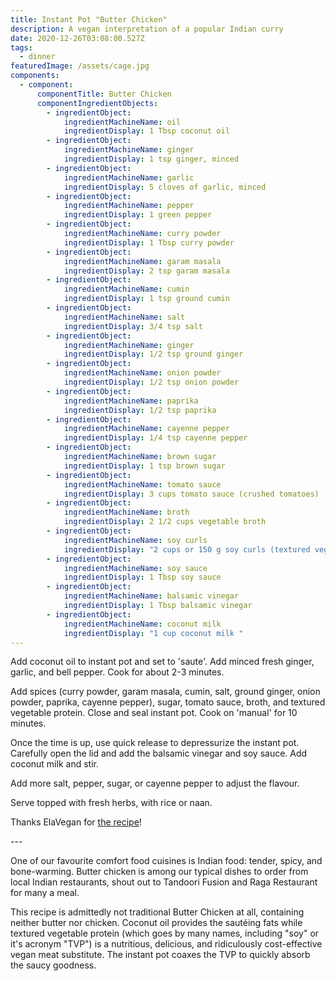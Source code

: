 ```yaml
---
title: Instant Pot "Butter Chicken"
description: A vegan interpretation of a popular Indian curry
date: 2020-12-26T03:08:00.527Z
tags:
  - dinner
featuredImage: /assets/cage.jpg
components:
  - component:
      componentTitle: Butter Chicken
      componentIngredientObjects:
        - ingredientObject:
            ingredientMachineName: oil
            ingredientDisplay: 1 Tbsp coconut oil
        - ingredientObject:
            ingredientMachineName: ginger
            ingredientDisplay: 1 tsp ginger, minced
        - ingredientObject:
            ingredientMachineName: garlic
            ingredientDisplay: 5 cloves of garlic, minced
        - ingredientObject:
            ingredientMachineName: pepper
            ingredientDisplay: 1 green pepper
        - ingredientObject:
            ingredientMachineName: curry powder
            ingredientDisplay: 1 Tbsp curry powder
        - ingredientObject:
            ingredientMachineName: garam masala
            ingredientDisplay: 2 tsp garam masala
        - ingredientObject:
            ingredientMachineName: cumin
            ingredientDisplay: 1 tsp ground cumin
        - ingredientObject:
            ingredientMachineName: salt
            ingredientDisplay: 3/4 tsp salt
        - ingredientObject:
            ingredientMachineName: ginger
            ingredientDisplay: 1/2 tsp ground ginger
        - ingredientObject:
            ingredientMachineName: onion powder
            ingredientDisplay: 1/2 tsp onion powder
        - ingredientObject:
            ingredientMachineName: paprika
            ingredientDisplay: 1/2 tsp paprika
        - ingredientObject:
            ingredientMachineName: cayenne pepper
            ingredientDisplay: 1/4 tsp cayenne pepper
        - ingredientObject:
            ingredientMachineName: brown sugar
            ingredientDisplay: 1 tsp brown sugar
        - ingredientObject:
            ingredientMachineName: tomato sauce
            ingredientDisplay: 3 cups tomato sauce (crushed tomatoes)
        - ingredientObject:
            ingredientMachineName: broth
            ingredientDisplay: 2 1/2 cups vegetable broth
        - ingredientObject:
            ingredientMachineName: soy curls
            ingredientDisplay: "2 cups or 150 g soy curls (textured vegetable protein) "
        - ingredientObject:
            ingredientMachineName: soy sauce
            ingredientDisplay: 1 Tbsp soy sauce
        - ingredientObject:
            ingredientMachineName: balsamic vinegar
            ingredientDisplay: 1 Tbsp balsamic vinegar
        - ingredientObject:
            ingredientMachineName: coconut milk
            ingredientDisplay: "1 cup coconut milk "
---
```

Add coconut oil to instant pot and set to 'saute'. Add minced fresh ginger, garlic, and bell pepper. Cook for about 2-3 minutes. 

Add spices (curry powder, garam masala, cumin, salt, ground ginger, onion powder, paprika, cayenne pepper), sugar, tomato sauce, broth, and textured vegetable protein. Close and seal instant pot. Cook on 'manual' for 10 minutes. 

Once the time is up, use quick release to depressurize the instant pot. Carefully open the lid and add the balsamic vinegar and soy sauce. Add coconut milk and stir.

Add more salt, pepper, sugar, or cayenne pepper to adjust the flavour. 

Serve topped with fresh herbs, with rice or naan. 

Thanks ElaVegan for [the recipe](https://elavegan.com/vegan-butter-chicken-instant-pot/)!

\---

One of our favourite comfort food cuisines is Indian food: tender, spicy, and bone-warming. Butter chicken is among our typical dishes to order from local Indian restaurants, shout out to Tandoori Fusion and Raga Restaurant for many a meal.

This recipe is admittedly not traditional Butter Chicken at all, containing neither butter nor chicken. Coconut oil provides the sautéing fats while textured vegetable protein (which goes by many names, including "soy" or it's acronym "TVP") is a nutritious, delicious, and ridiculously cost-effective vegan meat substitute. The instant pot coaxes the TVP to quickly absorb the saucy goodness.